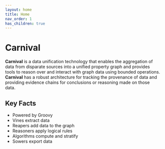 ```yaml
---
layout: home
title: Home
nav_order: 1
has_children: true
---
```


# Carnival

**Carnival** is a data unification technology that enables the aggregation of data from disparate sources into a unified property graph and provides tools to reason over and interact with graph data using bounded operations. **Carnival** has a robust architecture for tracking the provenance of data and providing evidence chains for conclusions or reasoning made on those data.

## Key Facts

-   Powered by Groovy
-   Vines extract data
-   Reapers add data to the graph
-   Reasoners apply logical rules
-   Algorithms compute and stratify
-   Sowers export data
